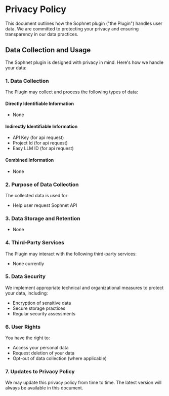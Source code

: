 # Privacy Policy

This document outlines how the Sophnet plugin ("the Plugin") handles user data. We are committed to protecting your privacy and ensuring transparency in our data practices.

## Data Collection and Usage

The Sophnet plugin is designed with privacy in mind. Here's how we handle your data:

### 1. Data Collection

The Plugin may collect and process the following types of data:

#### Directly Identifiable Information
- None

#### Indirectly Identifiable Information
- API Key (for api request)
- Project Id (for api request)
- Easy LLM ID (for api request)

#### Combined Information
- None

### 2. Purpose of Data Collection

The collected data is used for:
- Help user request Sophnet API

### 3. Data Storage and Retention

- None

### 4. Third-Party Services

The Plugin may interact with the following third-party services:
- None currently

### 5. Data Security

We implement appropriate technical and organizational measures to protect your data, including:
- Encryption of sensitive data
- Secure storage practices
- Regular security assessments

### 6. User Rights

You have the right to:
- Access your personal data
- Request deletion of your data
- Opt-out of data collection (where applicable)

### 7. Updates to Privacy Policy

We may update this privacy policy from time to time. The latest version will always be available in this document.